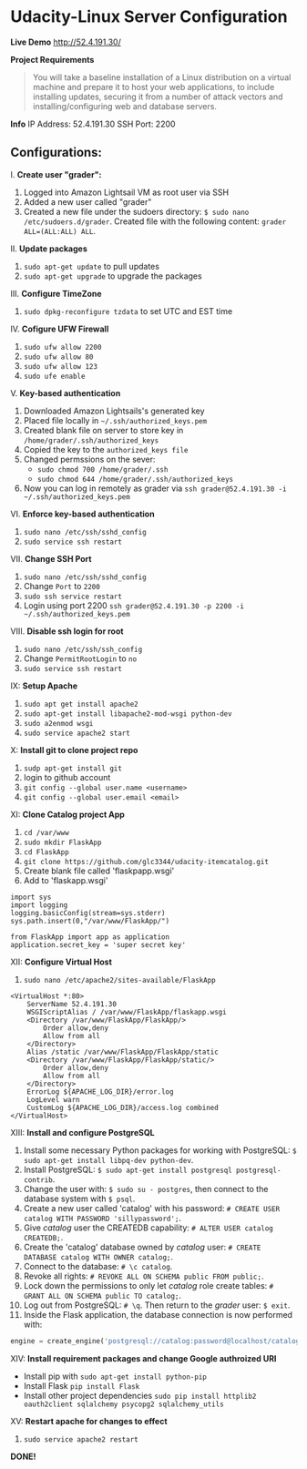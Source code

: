 Udacity-Linux Server Configuration
================================

**Live Demo**
http://52.4.191.30/

**Project Requirements**

> You will take a baseline installation of a Linux distribution on a
> virtual machine and prepare it to host your web applications, to
> include installing updates, securing it from a number of attack
> vectors and installing/configuring web and database servers.

**Info**
IP Address: 52.4.191.30
SSH Port: 2200

## Configurations: ##

 
 I. **Create user "grader":**
1. Logged into Amazon Lightsail VM as root user via SSH
2. Added a new user called "grader"
3. Created a new file under the sudoers directory: `$ sudo nano /etc/sudoers.d/grader`. Created file with the following content: `grader ALL=(ALL:ALL) ALL`.

II. **Update packages**
1. `sudo apt-get update` to pull updates
2. `sudo apt-get upgrade` to upgrade the packages

III. **Configure TimeZone**
1. `sudo dpkg-reconfigure tzdata` to set UTC and EST time

IV. **Cofigure UFW Firewall**
1. `sudo ufw allow 2200`
2. `sudo ufw allow 80`
3. `sudo ufw allow 123`
4. `sudo ufe enable`

V. **Key-based authentication**
1.  Downloaded Amazon Lightsails's generated key
2.  Placed file  locally in `~/.ssh/authorized_keys.pem`
3. Created blank file on server to store key in `/home/grader/.ssh/authorized_keys`
4. Copied the key to the `authorized_keys file`
5. Changed permssions on the sever:
    * `sudo chmod 700 /home/grader/.ssh` 
    * `sudo chmod 644 /home/grader/.ssh/authorized_keys`
6. Now you can log in remotely as grader via `ssh grader@52.4.191.30 -i ~/.ssh/authorized_keys.pem`

VI. **Enforce key-based authentication**
1. `sudo nano /etc/ssh/sshd_config`
2. `sudo service ssh restart`

VII. **Change SSH Port**
1. `sudo nano /etc/ssh/sshd_config`
2. Change `Port` to `2200`
3. `sudo ssh service restart`
4.  Login using port 2200 `ssh grader@52.4.191.30 -p 2200 -i ~/.ssh/authorized_keys.pem`

VIII. **Disable ssh login for root**
1. `sudo nano /etc/ssh/ssh_config`
2. Change `PermitRootLogin` to `no`
3. `sudo service ssh restart`

IX: **Setup Apache**
1. `sudo apt get install apache2`
2. `sudo apt-get install libapache2-mod-wsgi python-dev`
3. `sudo a2enmod wsgi`
4. `sudo service apache2 start`

X: **Install git to clone project repo**
1. `sudp apt-get install git`
2. login to github account
3. `git config --global user.name <username>`
4. `git config --global user.email <email>`

XI: **Clone Catalog project App**
1. `cd /var/www`
2. `sudo mkdir FlaskApp`
3. `cd FlaskApp`
4. `git clone https://github.com/glc3344/udacity-itemcatalog.git`
5. Create blank file called 'flaskpapp.wsgi'
6. Add to 'flaskapp.wsgi'
```#!/usr/bin/python
import sys
import logging
logging.basicConfig(stream=sys.stderr)
sys.path.insert(0,"/var/www/FlaskApp/")

from FlaskApp import app as application
application.secret_key = 'super secret key'
```
XII: **Configure Virtual Host**
1. `sudo nano /etc/apache2/sites-available/FlaskApp`
```
<VirtualHost *:80>
    ServerName 52.4.191.30
    WSGIScriptAlias / /var/www/FlaskApp/flaskapp.wsgi
    <Directory /var/www/FlaskApp/FlaskApp/>
        Order allow,deny
        Allow from all
    </Directory>
    Alias /static /var/www/FlaskApp/FlaskApp/static
    <Directory /var/www/FlaskApp/FlaskApp/static/>
        Order allow,deny
        Allow from all
    </Directory>
    ErrorLog ${APACHE_LOG_DIR}/error.log
    LogLevel warn
    CustomLog ${APACHE_LOG_DIR}/access.log combined
</VirtualHost>
```
XIII: **Install and configure PostgreSQL**

1. Install some necessary Python packages for working with PostgreSQL: `$ sudo apt-get install libpq-dev python-dev`.
2. Install PostgreSQL: `$ sudo apt-get install postgresql postgresql-contrib`.
3. Change the user with: `$ sudo su - postgres`, then connect to the database system with `$ psql`.
4. Create a new user called 'catalog' with his password: `# CREATE USER catalog WITH PASSWORD 'sillypassword';`.
5. Give *catalog* user the CREATEDB capability: `# ALTER USER catalog CREATEDB;`.
6. Create the 'catalog' database owned by *catalog* user: `# CREATE DATABASE catalog WITH OWNER catalog;`.
7. Connect to the database: `# \c catalog`.
8. Revoke all rights: `# REVOKE ALL ON SCHEMA public FROM public;`.
9. Lock down the permissions to only let *catalog* role create tables: `# GRANT ALL ON SCHEMA public TO catalog;`.
10. Log out from PostgreSQL: `# \q`. Then return to the *grader* user: `$ exit`.
11. Inside the Flask application, the database connection is now performed with: 
```python
engine = create_engine('postgresql://catalog:password@localhost/catalog')
```
XIV: **Install requirement packages and change Google authroized URI**
- Install pip with `sudo apt-get install python-pip`
- Install Flask `pip install Flask`
- Install other project dependencies `sudo pip install httplib2 oauth2client sqlalchemy psycopg2 sqlalchemy_utils`

XV: **Restart apache for changes to effect**
1. `sudo service apache2 restart`

**DONE!**


